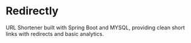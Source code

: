 # Redirectly
URL Shortener built with Spring Boot and MYSQL, providing clean short links with redirects and basic analytics.
